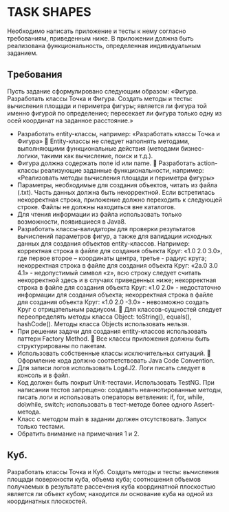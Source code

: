 # TASK SHAPES
Необходимо написать приложение и тесты к нему согласно требованиям, приведенным ниже. В приложении должна быть реализована функциональность, определенная индивидуальным заданием.

## Tребования
Пусть задание сформулировано следующим образом: «Фигура. Разработать классы Точка и Фигура. Создать методы и тесты: вычисления площади и периметра фигуры; является ли фигура той именно фигурой по определению; пересекает ли фигура только одну из осей координат на заданное расстояние.»
- Разработать entity-классы, например: «Разработать классы Точка и Фигура»  Entity-классы не следует наполнять методами, выполняющими функциональные действия (методами бизнес-логики, такими как вычисление, поиск и т.д.).
- Фигура должна содержать поле id или name.  Разработать action-классы реализующие заданные функциональности, например: «Реализовать методы вычисления площади и периметра фигуры»
- Параметры, необходимые для создания объектов, читать из файла (.txt). Часть данных должна быть некорректной. Если встретилась некорректная строка, приложение должно переходить к следующей строке. Файлы не должны находиться вне каталогов.
- Для чтения информации из файла использовать только возможности, появившиеся в Java8.
- Разработать классы-валидаторы для проверки результатов вычислений параметров фигур, а также для валидации исходных данных для создания объектов entity-классов.
Например: корректная строка в файле для создания объекта Круг: «1.0 2.0 3.0», где первое второе – координаты центра, третье - радиус круга;
некорректная строка в файле для создания объекта Круг: «2a.0 3.0 4.1» - недопустимый символ «z», всю строку следует считать некорректной здесь и в случаях приведенных ниже;
некорректная строка в файле для создания объекта Круг: «1.0 2.0» - недостаточно информации для создания объекта;
некорректная строка в файле для создания объекта Круг: «1.0 2.0 -3.0» - невозможно создать Круг с отрицательным радиусом.  Для классов-сущностей следует переопределять методы класса Object: toString(), equals(), hashCode(). Методы класса Objects использовать нельзя.
- При решении задачи для создания entity-классов использовать паттерн Factory Method.  Все классы приложения должны быть структурированы по пакетам.
- Использовать собственные классы исключительных ситуаций.  Оформление кода должно соответствовать Java Code Convention.
- Для записи логов использовать Log4J2. Логи писать следует в консоль и в файл.
- Код должен быть покрыт Unit-тестами. Использовать TestNG. При написании тестов запрещено: создавать неаннотированные методы, писать логи и использовать операторы ветвления: if, for, while, do\while, switch; использовать в тест-методе более одного Assert-метода.
- Класс с методом main в задании должен отсутствовать. Запуск только тестами.
- Обратить внимание на примечания 1 и 2.

## Куб. 
Разработать классы Точка и Куб. Создать методы и тесты: вычисления площади поверхности куба, объема куба; соотношения объемов получаемых в результате рассечения куба координатной плоскостью является ли объект кубом; находится ли основание куба на одной из координатных плоскостей.
